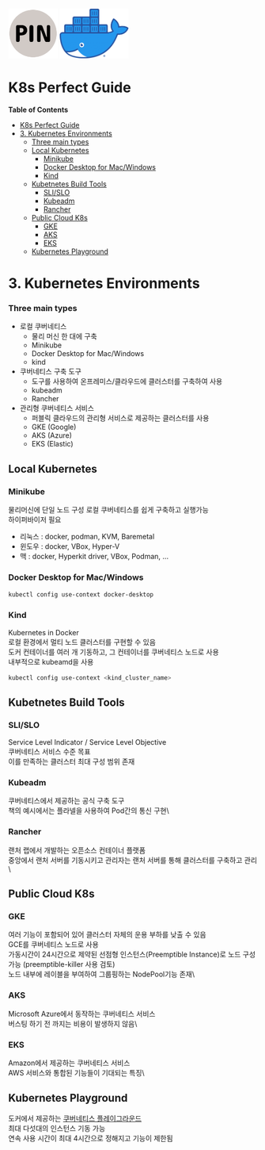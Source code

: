 <p float="left">
    <img src="images/PIN.png" alt="PINLAB" height="100">
    <img src="images/docker.png" alt="docker" height="100">
</p>

# K8s Perfect Guide

**Table of Contents**
- [K8s Perfect Guide](#k8s-perfect-guide)
- [3. Kubernetes Environments](#3-kubernetes-environments)
    - [Three main types](#three-main-types)
  - [Local Kubernetes](#local-kubernetes)
    - [Minikube](#minikube)
    - [Docker Desktop for Mac/Windows](#docker-desktop-for-macwindows)
    - [Kind](#kind)
  - [Kubetnetes Build Tools](#kubetnetes-build-tools)
    - [SLI/SLO](#slislo)
    - [Kubeadm](#kubeadm)
    - [Rancher](#rancher)
  - [Public Cloud K8s](#public-cloud-k8s)
    - [GKE](#gke)
    - [AKS](#aks)
    - [EKS](#eks)
  - [Kubernetes Playground](#kubernetes-playground)

# 3. Kubernetes Environments
### Three main types
* 로컬 쿠버네티스
  * 물리 머신 한 대에 구축
  * Minikube
  * Docker Desktop for Mac/Windows
  * kind
* 쿠버네티스 구축 도구
  * 도구를 사용하여 온프레미스/클라우드에 클러스터를 구축하여 사용
  * kubeadm
  * Rancher
* 관리형 쿠버네티스 서비스
  * 퍼블릭 클라우드의 관리형 서비스로 제공하는 클러스터를 사용
  * GKE (Google)
  * AKS (Azure)
  * EKS (Elastic)

## Local Kubernetes
### Minikube
물리머신에 단일 노드 구성 로컬 쿠버네티스를 쉽게 구축하고 실행가능\
하이퍼바이저 필요
* 리눅스 : docker, podman, KVM, Baremetal
* 윈도우 : docker, VBox, Hyper-V
* 맥 : docker, Hyperkit driver, VBox, Podman, ...

### Docker Desktop for Mac/Windows
```bash
kubectl config use-context docker-desktop
```

### Kind
Kubernetes in Docker\
로컬 환경에서 멀티 노드 클러스터를 구현할 수 있음\
도커 컨테이너를 여러 개 기동하고, 그 컨테이너를 쿠버네티스 노드로 사용\
내부적으로 kubeamd을 사용
```bash
kubectl config use-context <kind_cluster_name>
```

## Kubetnetes Build Tools
### SLI/SLO
Service Level Indicator / Service Level Objective\
쿠버네티스 서비스 수준 목표\
이를 만족하는 클러스터 최대 구성 범위 존재

### Kubeadm
쿠버네티스에서 제공하는 공식 구축 도구\
책의 예시에서는 플라넬을 사용하여 Pod간의 통신 구현\

### Rancher
랜처 랩에서 개발하는 오픈소스 컨테이너 플랫폼\
중앙에서 랜처 서버를 기동시키고 관리자는 랜처 서버를 통해 클러스터를 구축하고 관리\

## Public Cloud K8s
### GKE
여러 기능이 포함되어 있어 클러스터 자체의 운용 부하를 낮출 수 있음\
GCE를 쿠버네티스 노드로 사용\
가동시간이 24시간으로 제약된 선점형 인스턴스(Preemptible Instance)로 노드 구성 가능 (preemptible-killer 사용 검토)\
노드 내부에 레이블을 부여하여 그룹핑하는 NodePool기능 존재\

### AKS
Microsoft Azure에서 동작하는 쿠버네티스 서비스\
버스팅 하기 전 까지는 비용이 발생하지 않음\

### EKS
Amazon에서 제공하는 쿠버네티스 서비스\
AWS 서비스와 통합된 기능들이 기대되는 특징\

## Kubernetes Playground
도커에서 제공하는 [쿠버네티스 플레이그라운드](https://labs.play-with-k8s.com/, "labs.play-with-k8s.com")\
최대 다섯대의 인스턴스 기동 가능\
연속 사용 시간이 최대 4시간으로 정해지고 기능이 제한됨
